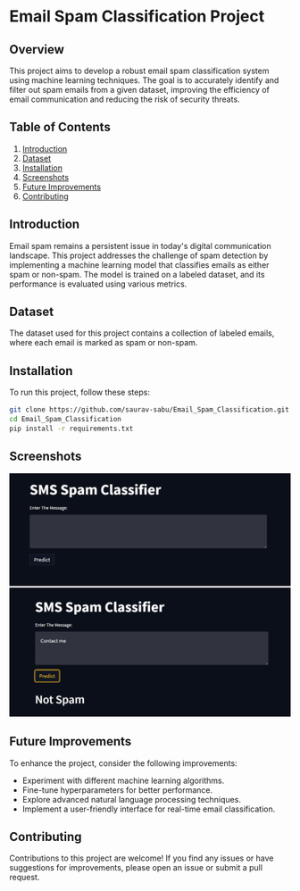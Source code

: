 # Email Spam Classification Project

## Overview

This project aims to develop a robust email spam classification system using machine learning techniques. The goal is to accurately identify and filter out spam emails from a given dataset, improving the efficiency of email communication and reducing the risk of security threats.

## Table of Contents

1. [Introduction](#introduction)
2. [Dataset](#dataset)
3. [Installation](#installation)
4. [Screenshots](#screenshots)
5. [Future Improvements](#future-improvements)
6. [Contributing](#contributing)

## Introduction

Email spam remains a persistent issue in today's digital communication landscape. This project addresses the challenge of spam detection by implementing a machine learning model that classifies emails as either spam or non-spam. The model is trained on a labeled dataset, and its performance is evaluated using various metrics.

## Dataset

The dataset used for this project contains a collection of labeled emails, where each email is marked as spam or non-spam.

## Installation

To run this project, follow these steps:

```bash
git clone https://github.com/saurav-sabu/Email_Spam_Classification.git
cd Email_Spam_Classification
pip install -r requirements.txt
```
## Screenshots

<img src="https://github.com/saurav-sabu/Email_Spam_Classification/blob/master/starter.PNG" alt="UI" title="UI DESIGN">

<img src="https://github.com/saurav-sabu/Email_Spam_Classification/blob/master/starter1.PNG" alt="USAGE" title="USAGE">


## Future Improvements
To enhance the project, consider the following improvements:

- Experiment with different machine learning algorithms.
- Fine-tune hyperparameters for better performance.
- Explore advanced natural language processing techniques.
- Implement a user-friendly interface for real-time email classification.

## Contributing
Contributions to this project are welcome! If you find any issues or have suggestions for improvements, please open an issue or submit a pull request.

